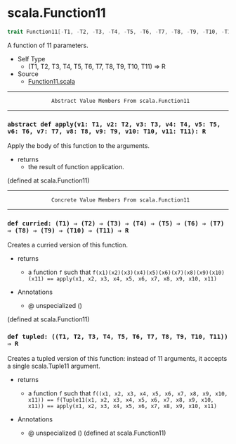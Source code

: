 
#                               scala.Function11                               #

```scala
trait Function11[-T1, -T2, -T3, -T4, -T5, -T6, -T7, -T8, -T9, -T10, -T11, +R] extends AnyRef
```

A function of 11 parameters.

* Self Type
  * (T1, T2, T3, T4, T5, T6, T7, T8, T9, T10, T11) ⇒ R
* Source
  * [Function11.scala](https://github.com/scala/scala/tree/6d09a1ba5f/src/library/scala/Function11.scala#L1)


--------------------------------------------------------------------------------
                  Abstract Value Members From scala.Function11
--------------------------------------------------------------------------------


### `abstract def apply(v1: T1, v2: T2, v3: T3, v4: T4, v5: T5, v6: T6, v7: T7, v8: T8, v9: T9, v10: T10, v11: T11): R` ###

Apply the body of this function to the arguments.

* returns
  * the result of function application.

(defined at scala.Function11)


--------------------------------------------------------------------------------
                  Concrete Value Members From scala.Function11
--------------------------------------------------------------------------------


### `def curried: (T1) ⇒ (T2) ⇒ (T3) ⇒ (T4) ⇒ (T5) ⇒ (T6) ⇒ (T7) ⇒ (T8) ⇒ (T9) ⇒ (T10) ⇒ (T11) ⇒ R` ###

Creates a curried version of this function.

* returns
  * a function `f` such that
     `f(x1)(x2)(x3)(x4)(x5)(x6)(x7)(x8)(x9)(x10)(x11) == apply(x1, x2, x3, x4, x5, x6, x7, x8, x9, x10, x11)`

* Annotations
  * @ unspecialized ()

(defined at scala.Function11)


### `def tupled: ((T1, T2, T3, T4, T5, T6, T7, T8, T9, T10, T11)) ⇒ R`       ###

Creates a tupled version of this function: instead of 11 arguments, it accepts a
single scala.Tuple11 argument.

* returns
  * a function `f` such that
     `f((x1, x2, x3, x4, x5, x6, x7, x8, x9, x10, x11)) == f(Tuple11(x1, x2, x3, x4, x5, x6, x7, x8, x9, x10, x11)) == apply(x1, x2, x3, x4, x5, x6, x7, x8, x9, x10, x11)`

* Annotations
  * @ unspecialized ()
(defined at scala.Function11)
